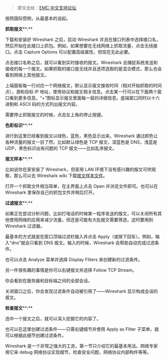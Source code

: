 > 原文出处：[EMC 中文支持论坛](https://community.emc.com/thread/194901)

按照国际惯例，从最基本的说起。

**抓取报文****:**

下载和安装好 Wireshark 之后，启动 Wireshark 并且在接口列表中选择接口名，然后开始在此接口上抓包。例如，如果想要在无线网络上抓取流量，点击无线接口。点击 Capture Options 可以配置高级属性，但现在无此必要。

点击接口名称之后，就可以看到实时接收的报文。Wireshark 会捕捉系统发送和接收的每一个报文。如果抓取的接口是无线并且选项选取的是混合模式，那么也会看到网络上其他报文。

上端面板每一行对应一个网络报文，默认显示报文接收时间（相对开始抓取的时间点），源和目标 IP 地址，使用协议和报文相关信息。点击某一行可以在下面两个窗口看到更多信息。“+”图标显示报文里面每一层的详细信息。底端窗口同时以十六进制和 ASCII 码的方式列出报文内容。

需要停止抓取报文的时候，点击左上角的停止按键。

**色彩标识****:**

进行到这里已经看到报文以绿色，蓝色，黑色显示出来。Wireshark 通过颜色让各种流量的报文一目了然。比如默认绿色是 TCP 报文，深蓝色是 DNS，浅蓝是 UDP，黑色标识出有问题的 TCP 报文——比如乱序报文。

**报文样本****:**

比如说你在家安装了 Wireshark，但家用 LAN 环境下没有感兴趣的报文可供观察，那么可以去 Wireshark wiki 下载[报文样本文件](http://wiki.wireshark.org/SampleCaptures)。

打开一个抓取文件相当简单，在主界面上点击 Open 并浏览文件即可。也可以在 Wireshark 里保存自己的抓包文件并稍后打开。

**过滤报文****:**

如果正在尝试分析问题，比如打电话的时候某一程序发送的报文，可以关闭所有其他使用网络的应用来减少流量。但还是可能有大批报文需要筛选，这时要用到 Wireshark 过滤器。

最基本的方式就是在窗口顶端过滤栏输入并点击 Apply（或按下回车）。例如，输入“dns”就会只看到 DNS 报文。输入的时候，Wireshark 会帮助自动完成过滤条件。

也可以点击 Analyze 菜单并选择 Display Filters 来创建新的过滤条件。

另一件很有趣的事情是你可以右键报文并选择 Follow TCP Stream。

你会看到在服务器和目标端之间的全部会话。

关闭窗口之后，你会发现过滤条件自动被引用了——Wireshark 显示构成会话的报文。

**检查报文****:**

选中一个报文之后，就可以深入挖掘它的内容了。

也可以在这里创建过滤条件——只需右键细节并使用 Apply as Filter 子菜单，就可以根据此细节创建过滤条件。

Wireshark 是一个非常之强大的工具，第一节只介绍它的最基本用法。网络专家用它来 debug 网络协议实现细节，检查安全问题，网络协议内部构件等等。